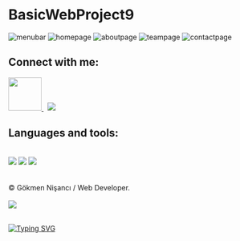 # BasicWebProject9


![menubar](https://user-images.githubusercontent.com/91744618/138575057-731a82c1-c89d-4f06-8f0c-062cb470a27d.png)
![homepage](https://user-images.githubusercontent.com/91744618/138575061-be82f8d1-d053-469f-a86c-adb8c2839bb3.png)
![aboutpage](https://user-images.githubusercontent.com/91744618/138575062-b760077b-9fcf-4a1a-b685-d788a58f5ed8.png)
![teampage](https://user-images.githubusercontent.com/91744618/138575063-6d845f90-200e-4ce1-ba20-59a02f6f5986.png)
![contactpage](https://user-images.githubusercontent.com/91744618/138575064-e4c5cbba-e490-4c78-8e97-c4f62550c2ed.png)



<div id="contact">
 
<h2> Connect with me: </h2>
 
  <a href="https://linkedin.com/in/nisancigokmen"><img src="https://i.ya-webdesign.com/images/linkedin-logo-png-for-gmail-3.png" width="66x"> </a>  &nbsp;
   <a href="https://mail.google.com/mail/u/0/?fs=1&tf=cm&source=mailto&to=nisancigokmen@gmail.com"><img src="https://img.icons8.com/ios-glyphs/60/000000/new-post.png"/> </a> 

 </div>

 <div id="tools">
 <h2> Languages and tools:  </h2><br>
 
 <img src="https://camo.githubusercontent.com/d63d473e728e20a286d22bb2226a7bf45a2b9ac6c72c59c0e61e9730bfe4168c/68747470733a2f2f696d672e736869656c64732e696f2f62616467652f48544d4c352d4533344632363f7374796c653d666f722d7468652d6261646765266c6f676f3d68746d6c35266c6f676f436f6c6f723d7768697465">

 <img src="https://camo.githubusercontent.com/5ed492db9c79ad5990eda7dc80923377f0e7096b18a4d1e9b86c8987dc0e5aa5/68747470733a2f2f696d672e736869656c64732e696f2f62616467652f637373332532302d2532333135373242362e7376673f267374796c653d666f722d7468652d6261646765266c6f676f3d63737333266c6f676f436f6c6f723d7768697465">
 
 <img src="https://camo.githubusercontent.com/62d37abe760867620e0baea1066303719d630a82936837ba7bff6b0c754e3c9f/68747470733a2f2f696d672e736869656c64732e696f2f62616467652f6a6176617363726970742532302d2532333332333333302e7376673f267374796c653d666f722d7468652d6261646765266c6f676f3d6a617661736372697074266c6f676f436f6c6f723d253233463744463145">
 
 </div>
 
<br>

</div><br>
&copy; Gökmen Nişancı / Web Developer. <br><br>

<img src="https://media3.giphy.com/media/TNf5oSRelTeI8/giphy.gif?cid=ecf05e47v0zmri5hasq5op4l6oab41o68t6iqc05owkl3vtl&rid=giphy.gif&ct=g">
  <br> <br>

[![Typing SVG](https://readme-typing-svg.herokuapp.com?color=%2318f9ee&size=22&lines=Thanks+for+visiting)](https://git.io/typing-svg)
